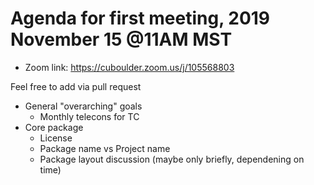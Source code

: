 # Agenda for first meeting, 2019 November 15 @11AM MST
- Zoom link: https://cuboulder.zoom.us/j/105568803

Feel free to add via pull request

* General "overarching" goals
  * Monthly telecons for TC
* Core package
  * License
  * Package name vs Project name
  * Package layout discussion (maybe only briefly, dependening on time)
